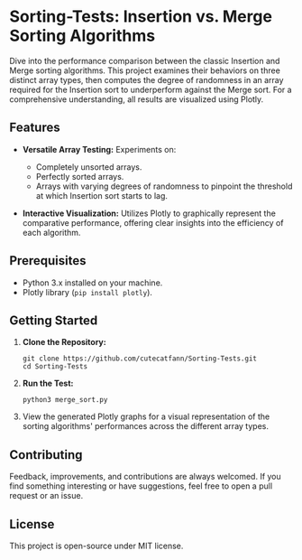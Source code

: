 # Sorting-Tests: Insertion vs. Merge Sorting Algorithms

Dive into the performance comparison between the classic Insertion and Merge sorting algorithms. This project examines their behaviors on three distinct array types, then computes the degree of randomness in an array required for the Insertion sort to underperform against the Merge sort. For a comprehensive understanding, all results are visualized using Plotly.

## Features

- **Versatile Array Testing:** Experiments on:
  - Completely unsorted arrays.
  - Perfectly sorted arrays.
  - Arrays with varying degrees of randomness to pinpoint the threshold at which Insertion sort starts to lag.

- **Interactive Visualization:** Utilizes Plotly to graphically represent the comparative performance, offering clear insights into the efficiency of each algorithm.

## Prerequisites

- Python 3.x installed on your machine.
- Plotly library (`pip install plotly`).

## Getting Started

1. **Clone the Repository:**
   ```
   git clone https://github.com/cutecatfann/Sorting-Tests.git
   cd Sorting-Tests
   ```

2. **Run the Test:**
   ```
   python3 merge_sort.py
   ```

3. View the generated Plotly graphs for a visual representation of the sorting algorithms' performances across the different array types.

## Contributing

Feedback, improvements, and contributions are always welcomed. If you find something interesting or have suggestions, feel free to open a pull request or an issue.

## License

This project is open-source under MIT license.
